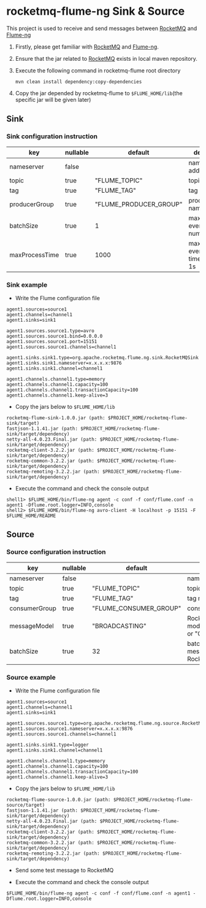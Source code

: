 rocketmq-flume-ng Sink & Source
==========================

This project is used to receive and send messages between
[RocketMQ](https://github.com/alibaba/RocketMQ) and [Flume-ng](https://github.com/apache/flume)

1. Firstly, please get familiar with [RocketMQ](https://github.com/alibaba/RocketMQ) and [Flume-ng](https://github.com/apache/flume).
2. Ensure that the jar related to [RocketMQ](https://github.com/alibaba/RocketMQ/releases/download/v3.2.2/alibaba-rocketmq-client-java-3.2.2.tar.gz) exists in local maven repository.
3. Execute the following command in rocketmq-flume root directory

   `mvn clean install dependency:copy-dependencies`

4. Copy the jar depended by rocketmq-flume to `$FLUME_HOME/lib`(the specific jar will be given later)

## Sink

### Sink configuration instruction

| key           | nullable | default                |description|
|---------------|----------|------------------------|-----------|
| nameserver    | false    |                        |nameserver address|
| topic         | true     | "FLUME_TOPIC"          |topic name|
| tag           | true     | "FLUME_TAG"            |tag name|
| producerGroup | true     | "FLUME_PRODUCER_GROUP" |producerGroup name|
| batchSize     | true     | 1                      |max batch event taking num|
| maxProcessTime| true     | 1000                   |max batch event taking time,default is 1s|

### Sink example

- Write the Flume configuration file

```
agent1.sources=source1
agent1.channels=channel1
agent1.sinks=sink1

agent1.sources.source1.type=avro
agent1.sources.source1.bind=0.0.0.0
agent1.sources.source1.port=15151
agent1.sources.source1.channels=channel1

agent1.sinks.sink1.type=org.apache.rocketmq.flume.ng.sink.RocketMQSink
agent1.sinks.sink1.nameserver=x.x.x.x:9876
agent1.sinks.sink1.channel=channel1

agent1.channels.channel1.type=memory
agent1.channels.channel1.capacity=100
agent1.channels.channel1.transactionCapacity=100
agent1.channels.channel1.keep-alive=3
```

- Copy the jars below to `$FLUME_HOME/lib`

```
rocketmq-flume-sink-1.0.0.jar (path: $PROJECT_HOME/rocketmq-flume-sink/target)
fastjson-1.1.41.jar (path: $PROJECT_HOME/rocketmq-flume-sink/target/dependency)
netty-all-4.0.23.Final.jar (path: $PROJECT_HOME/rocketmq-flume-sink/target/dependency)
rocketmq-client-3.2.2.jar (path: $PROJECT_HOME/rocketmq-flume-sink/target/dependency)
rocketmq-common-3.2.2.jar (path: $PROJECT_HOME/rocketmq-flume-sink/target/dependency)
rocketmq-remoting-3.2.2.jar (path: $PROJECT_HOME/rocketmq-flume-sink/target/dependency)
```

- Execute the command and check the console output

```
shell1> $FLUME_HOME/bin/flume-ng agent -c conf -f conf/flume.conf -n agent1 -Dflume.root.logger=INFO,console
shell2> $FLUME_HOME/bin/flume-ng avro-client -H localhost -p 15151 -F $FLUME_HOME/README
```


## Source

### Source configuration instruction


| key           | nullable | default              |description|
|---------------|----------|----------------------|-----------|
| nameserver    | false    |                      |nameserver address|
| topic         | true     |"FLUME_TOPIC"         |topic name|
| tag           | true     |"FLUME_TAG"           |tag name|
| consumerGroup | true     |"FLUME_CONSUMER_GROUP"|consumerGroup name|
| messageModel  | true     | "BROADCASTING"       |RocketMQ message model,"BROADCASTING" or "CLUSTERING"|
| batchSize     | true     | 32                   |batch consuming messages from RocketMq max num|


### Source example
- Write the Flume configuration file

```
agent1.sources=source1
agent1.channels=channel1
agent1.sinks=sink1

agent1.sources.source1.type=org.apache.rocketmq.flume.ng.source.RocketMQSource
agent1.sources.source1.nameserver=x.x.x.x:9876
agent1.sources.source1.channels=channel1

agent1.sinks.sink1.type=logger
agent1.sinks.sink1.channel=channel1

agent1.channels.channel1.type=memory
agent1.channels.channel1.capacity=100
agent1.channels.channel1.transactionCapacity=100
agent1.channels.channel1.keep-alive=3
```

- Copy the jars below to `$FLUME_HOME/lib`

```
rocketmq-flume-source-1.0.0.jar (path: $PROJECT_HOME/rocketmq-flume-source/target)
fastjson-1.1.41.jar (path: $PROJECT_HOME/rocketmq-flume-sink/target/dependency)
netty-all-4.0.23.Final.jar (path: $PROJECT_HOME/rocketmq-flume-sink/target/dependency)
rocketmq-client-3.2.2.jar (path: $PROJECT_HOME/rocketmq-flume-sink/target/dependency)
rocketmq-common-3.2.2.jar (path: $PROJECT_HOME/rocketmq-flume-sink/target/dependency)
rocketmq-remoting-3.2.2.jar (path: $PROJECT_HOME/rocketmq-flume-sink/target/dependency)
```

- Send some test message to RocketMQ

- Execute the command and check the console output

```
$FLUME_HOME/bin/flume-ng agent -c conf -f conf/flume.conf -n agent1 -Dflume.root.logger=INFO,console
```
